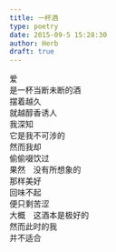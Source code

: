 ```yaml
---  
title: 一杯酒  
type: poetry  
date: 2015-09-5 15:28:30  
author: Herb  
draft: true
---  
```

爱  
是一杯当断未断的酒  
摆着越久  
就越醇香诱人    
我深知  
它是我不可涉的  
然而我却  
偷偷啜饮过    
果然　没有所想象的  
那样美好  
回味不起  
便只剩苦涩    
大概　这酒本是极好的  
然而此时的我  
并不适合  
